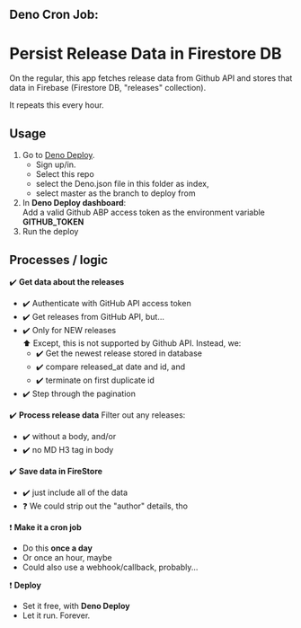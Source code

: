## Deno Cron Job:
# Persist Release Data in Firestore DB

On the regular, this app fetches release data from Github API and stores that data in Firebase (Firestore DB, "releases" collection).

It repeats this every hour.

## Usage
1. Go to [Deno Deploy](https://deno.com/deploy).
   - Sign up/in.
   - Select this repo
   - select the Deno.json file in this folder as index,
   - select master as the branch to deploy from
3. In **Deno Deploy dashboard**:  
   Add a valid Github ABP access token as the environment variable **GITHUB_TOKEN**
4. Run the deploy


## Processes / logic 
✔️  **Get data about the releases**
- ✔️ Authenticate with GitHub API access token
- ✔️ Get releases from GitHub API, but...
- ✔️ Only for NEW releases  
    ⬆️ Except, this is not supported by Github API. Instead, we:
    * ✔️ Get the newest release stored in database
    * ✔️ compare released_at date and id, and
    * ✔️ terminate on first duplicate id
- ✔️ Step through the pagination

✔️ **Process release data** Filter out any releases:
- ✔️ without a body, and/or
- ✔️ no MD H3 tag in body

✔️ **Save data in FireStore**
   - ✔️ just include all of the data
   - ❓  We could strip out the "author" details, tho

❗ **Make it a cron job**
- Do this **once a day**
- Or once an hour, maybe
- Could also use a webhook/callback, probably...

❗ **Deploy**
- Set it free, with **Deno Deploy**
- Let it run. Forever.
